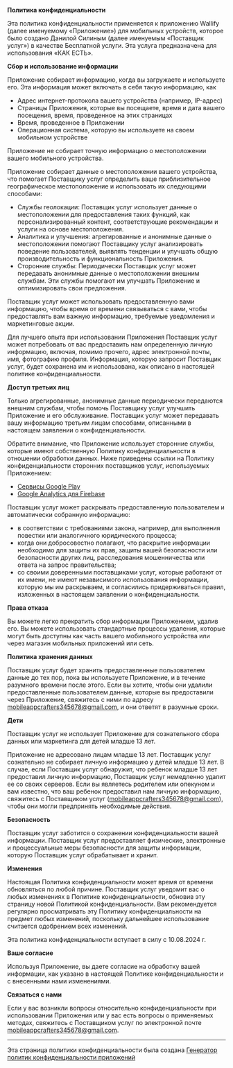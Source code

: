 **Политика конфиденциальности**

Эта политика конфиденциальности применяется к приложению Wallify (далее именуемому «Приложение») для мобильных устройств, которое было создано Данилой Силиным (далее именуемым «Поставщик услуг») в качестве Бесплатной услуги. Эта услуга предназначена для использования «КАК ЕСТЬ».

**Сбор и использование информации**

Приложение собирает информацию, когда вы загружаете и используете его. Эта информация может включать в себя такую ​​информацию, как

* Адрес интернет-протокола вашего устройства (например, IP-адрес)
* Страницы Приложения, которые вы посещаете, время и дата вашего посещения, время, проведенное на этих страницах
* Время, проведенное в Приложении
* Операционная система, которую вы используете на своем мобильном устройстве

Приложение не собирает точную информацию о местоположении вашего мобильного устройства.

Приложение собирает данные о местоположении вашего устройства, что помогает Поставщику услуг определить ваше приблизительное географическое местоположение и использовать их следующими способами:

* Службы геолокации: Поставщик услуг использует данные о местоположении для предоставления таких функций, как персонализированный контент, соответствующие рекомендации и услуги на основе местоположения.
* Аналитика и улучшения: агрегированные и анонимные данные о местоположении помогают Поставщику услуг анализировать поведение пользователей, выявлять тенденции и улучшать общую производительность и функциональность Приложения.
* Сторонние службы: Периодически Поставщик услуг может передавать анонимные данные о местоположении внешним службам. Эти службы помогают им улучшать Приложение и оптимизировать свои предложения.

Поставщик услуг может использовать предоставленную вами информацию, чтобы время от времени связываться с вами, чтобы предоставлять вам важную информацию, требуемые уведомления и маркетинговые акции.

Для лучшего опыта при использовании Приложения Поставщик услуг может потребовать от вас предоставить нам определенную личную информацию, включая, помимо прочего, адрес электронной почты, имя, фотографию профиля. Информация, которую запросит Поставщик услуг, будет сохранена им и использована, как описано в настоящей политике конфиденциальности.

**Доступ третьих лиц**

Только агрегированные, анонимные данные периодически передаются внешним службам, чтобы помочь Поставщику услуг улучшить Приложение и его обслуживание. Поставщик услуг может передавать вашу информацию третьим лицам способами, описанными в настоящем заявлении о конфиденциальности.

Обратите внимание, что Приложение использует сторонние службы, которые имеют собственную Политику конфиденциальности в отношении обработки данных. Ниже приведены ссылки на Политику конфиденциальности сторонних поставщиков услуг, используемых Приложением:

* [Сервисы Google Play](https://www.google.com/policies/privacy/)
* [Google Analytics для Firebase](https://firebase.google.com/support/privacy)

Поставщик услуг может раскрывать предоставленную пользователем и автоматически собранную информацию:

* в соответствии с требованиями закона, например, для выполнения повестки или аналогичного юридического процесса;
* когда они добросовестно полагают, что раскрытие информации необходимо для защиты их прав, защиты вашей безопасности или безопасности других лиц, расследования мошенничества или ответа на запрос правительства;
* со своими доверенными поставщиками услуг, которые работают от их имени, не имеют независимого использования информации, которую мы им раскрываем, и согласились придерживаться правил, изложенных в настоящем заявлении о конфиденциальности.

**Права отказа**

Вы можете легко прекратить сбор информации Приложением, удалив его. Вы можете использовать стандартные процессы удаления, которые могут быть доступны как часть вашего мобильного устройства или через магазин мобильных приложений или сеть.

**Политика хранения данных**

Поставщик услуг будет хранить предоставленные пользователем данные до тех пор, пока вы используете Приложение, и в течение разумного времени после этого. Если вы хотите, чтобы они удалили предоставленные пользователем данные, которые вы предоставили через Приложение, свяжитесь с ними по адресу mobileappcrafters345678@gmail.com, и они ответят в разумные сроки.

**Дети**

Поставщик услуг не использует Приложение для сознательного сбора данных или маркетинга для детей младше 13 лет.

Приложение не адресовано лицам младше 13 лет. Поставщик услуг сознательно не собирает личную информацию у детей младше 13 лет. В случае, если Поставщик услуг обнаружит, что ребенок младше 13 лет предоставил личную информацию, Поставщик услуг немедленно удалит ее со своих серверов. Если вы являетесь родителем или опекуном и вам известно, что ваш ребенок предоставил нам личную информацию, свяжитесь с Поставщиком услуг (mobileappcrafters345678@gmail.com), чтобы они могли предпринять необходимые действия.

**Безопасность**

Поставщик услуг заботится о сохранении конфиденциальности вашей информации. Поставщик услуг предоставляет физические, электронные и процессуальные меры безопасности для защиты информации, которую Поставщик услуг обрабатывает и хранит.

**Изменения**

Настоящая Политика конфиденциальности может время от времени обновляться по любой причине. Поставщик услуг уведомит вас о любых изменениях в Политике конфиденциальности, обновив эту страницу новой Политикой конфиденциальности. Вам рекомендуется регулярно просматривать эту Политику конфиденциальности на предмет любых изменений, поскольку дальнейшее использование считается одобрением всех изменений.

Эта политика конфиденциальности вступает в силу с 10.08.2024 г.

**Ваше согласие**

Используя Приложение, вы даете согласие на обработку вашей информации, как указано в настоящей Политике конфиденциальности и с внесенными нами изменениями.

**Связаться с нами**

Если у вас возникли вопросы относительно конфиденциальности при использовании Приложения или у вас есть вопросы о применяемых методах, свяжитесь с Поставщиком услуг по электронной почте mobileappcrafters345678@gmail.com.

* * *

Эта страница политики конфиденциальности была создана [Генератор политик конфиденциальности приложений](https://app-privacy-policy-generator.nisrulz.com/)